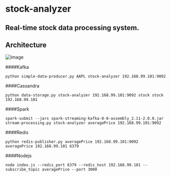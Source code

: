 # stock-analyzer

## Real-time stock data processing system.

## Architecture
![Image](https://github.com/brucexiejiaming/stock-analyzer/architecture.jpg?raw=true)


####Kafka
~~~~
python simple-data-producer.py AAPL stock-analyzer 192.168.99.101:9092
~~~~

####Cassandra
~~~~
python data-storage.py stock-analyzer 192.168.99.101:9092 stock stock 192.168.99.101
~~~~

####Spark
~~~~
spark-submit --jars spark-streaming-kafka-0-8-assembly_2.11-2.0.0.jar stream-processing.py stock-analyzer averagePrice 192.168.99.101:9092
~~~~

####Redis
~~~~
python redis-publisher.py averagePrice 192.168.99.101:9092 averagePrice 192.168.99.101 6379
~~~~

####Nodejs
~~~~
node index.js --redis_port 6379 --redis_host 192.168.99.101 --subscribe_topic averagePrice --port 3000
~~~~
